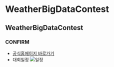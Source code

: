 # WeatherBigDataContest
WeatherBigDataContest
---------------
### CONFIRM
 - [공식홈페이지 바로가기](https://bd.kma.go.kr/contest/main.do)
 - 대회일정
 ![일정](https://user-images.githubusercontent.com/40632826/170925046-fa00fe03-5c86-44c9-8174-e1baf4dbbd74.png)

